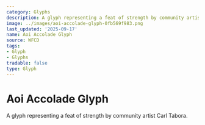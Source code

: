 ```yaml
---
category: Glyphs
description: A glyph representing a feat of strength by community artist Carl Tabora.
image: ../images/aoi-accolade-glyph-0fb569f983.png
last_updated: '2025-09-17'
name: Aoi Accolade Glyph
source: WFCD
tags:
- Glyph
- Glyphs
tradable: false
type: Glyph
---
```


# Aoi Accolade Glyph

A glyph representing a feat of strength by community artist Carl Tabora.

